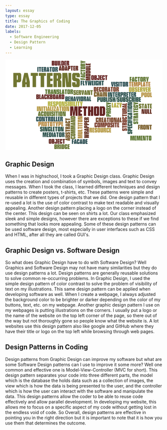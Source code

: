 ```yaml
---
layout: essay
type: essay
title: The Graphics of Coding
date: 2017-12-05
labels:
  - Software Engineering
  - Design Pattern
  - Learning
---
```


<img class="ui medium left floated image" src="../images/design_patterns.png">

## Graphic Design

  When I was in highschool, I took a Graphic Design class. Graphic Design uses the creation and combination of symbols, images and text to convey messages. When I took the class, I learned different techniques and design patterns to create posters, t-shirts, etc. These patterns were simple and reusable in different types of projects that we did. One design pattern that I re-used a lot is the use of color contrast to make text readable and visually appealing. Another design pattern placing a logo on the corner instead of the center. This design can be seen on shirts a lot. Our class emphasized sleek and simple designs, however there are exceptions to these if we find something that looks more appealing. Some of these design patterns can be used software design, most especially in user interfaces such as CSS and HTML, after all they are called GUI's. 
 
## Graphic Design vs. Software Design
  
  So what does Graphic Design have to do with Software Design? Well Graphics and Software Design may not have many similarities but they do use design patterns a lot. Design patterns are generally reusable solutions to solve common re-occurring problems. In Graphic Design, I used the simple design pattern of color contrast to solve the problem of visibility of text on my illustrations. This same design pattern can be applied when developing software as well. When I create a webpage, I always adjusted the background color to be brighter or darker depending on the color of my buttons, text, etc. on my webpage. Another graphic design pattern I use on my webpages is putting illustrations on the corners. I usually put a logo or the name of the website on the top left corner of the page, so there out of the way but not thoroughly gone so people know what the website is. A lot websites use this design pattern also like google and GitHub where they have their title or logo on the top left while browsing through web pages. 
   
##  Design Patterns in Coding 

  Design patterns from Graphic Design can improve my software but what are some Software Design patterns can I use to improve it some more? Well one common and effective one is Model-View-Controller (MVC for short). This design pattern separates your code into three different parts, the model which is the database the holds data such as a collection of images, the view which is how the data is being presented to the user, and the controller which is how the user can interact with the software and manipulate the data. This design patterns allow the coder to be able to reuse code effectively and allow parallel development. In developing my website, this allows me to focus on a specific aspect of my code without getting lost in the endless void of code. So Overall, design patterns are effective in pointing you in the right direction but it is important to note that it is how you use them that determines the outcome.

